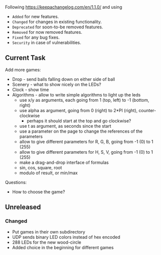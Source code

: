 Following https://keepachangelog.com/en/1.1.0/ and using
- `Added` for new features.
- `Changed` for changes in existing functionality.
- `Deprecated` for soon-to-be removed features.
- `Removed` for now removed features.
- `Fixed` for any bug fixes.
- `Security` in case of vulnerabilities.

## Current Task

Add more games:
- Drop - send balls falling down on either side of ball
- Scenery - what to show nicely on the LEDs?
- Clock - show time
- Algorithms - allow to write simple algorithms to light up the leds
  - use x/y as arguments, each going from 1 (top, left) to -1 (bottom, right)
  - use alpha as argument, going from 0 (right) to 2*PI (right), counter-clockwise
    - perhaps it should start at the top and go clockwise?
  - use t as argument, as seconds since the start
  - use a parameter on the page to change the references of the parameters
  - allow to give different parameters for R, G, B, going from -1 (0) to 1 (255)
  - allow to give different parameters for H, S, V, going from -1 (0) to 1 (255)
  - make a drag-and-drop interface of formulas
  - sin, cos, square, root
  - modulo of result, or min/max

Questions:
- How to choose the game?

## Unreleased

### Changed

- Put games in their own subdirectory
- UDP sends binary LED colors instead of hex encoded
- 288 LEDs for the new wood-circle
- Added choice in the beginning for different games